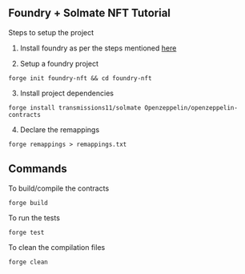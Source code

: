 ## Foundry + Solmate NFT Tutorial

Steps to setup the project

1. Install foundry as per the steps mentioned [here](https://github.com/foundry-rs/foundry#installation)

2. Setup a foundry project

```shell
forge init foundry-nft && cd foundry-nft
```

3. Install project dependencies

```shell
forge install transmissions11/solmate Openzeppelin/openzeppelin-contracts
```

4. Declare the remappings

```shell
forge remappings > remappings.txt
```

## Commands

To build/compile the contracts

```shell
forge build
```

To run the tests

```shell
forge test
```

To clean the compilation files

```shell
forge clean
```
